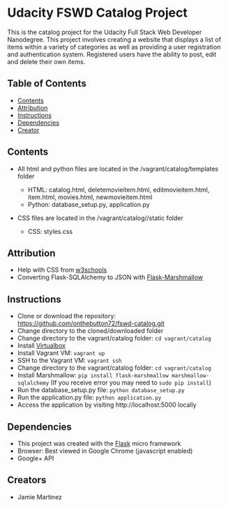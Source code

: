# Udacity FSWD Catalog Project

This is the catalog project for the Udacity Full Stack Web Developer Nanodegree.  This project involves creating a website that displays a list of items within a variety of categories as well as providing a user registration and authentication system.  Registered users have the ability to post, edit and delete their own items.

## Table of Contents

* [Contents](#contents)
* [Attribution](#attribution)
* [Instructions](#instructions)
* [Dependencies](#dependencies)
* [Creator](#creators)

## Contents

*  All html and python files are located in the /vagrant/catalog/templates folder
    - HTML: catalog.html, deletemovieitem.html, editmovieitem.html, item.html, movies.html, newmovieitem.html
    - Python: database_setup.py, application.py

*  CSS files are located in the /vagrant/catalog//static folder
    - CSS: styles.css

## Attribution

*  Help with CSS from [w3schools](http://www.w3schools.com)
*  Converting Flask-SQLAlchemy to JSON with [Flask-Marshmallow](https://www.youtube.com/watch?v=kRNXKzfYrPU)

## Instructions

* Clone or download the repository: https://github.com/onthebutton72/fswd-catalog.git
* Change directory to the cloned/downloaded folder 
* Change directory to the vagrant/catalog folder: ```cd vagrant/catalog```
* Install [Virtualbox](https://www.virtualbox.org/)
* Install Vagrant VM: ```vagrant up```
* SSH to the Vagrant VM: ```vagrant ssh```
* Change directory to the vagrant/catalog folder: ```cd vagrant/catalog```
* Install Marshmallow: ```pip install flask-marshmallow marshmallow-sqlalchemy``` (If you receive error you may need to ```sudo pip install```)
* Run the database_setup.py file: ```python database_setup.py```
* Run the application.py file: ```python application.py```
* Access the application by visiting http://localhost:5000 locally



## Dependencies

* This project was created with the [Flask](http://flask.pocoo.org/) micro framework 
* Browser: Best viewed in Google Chrome (javascript enabled)
* Google+ API

## Creators

* Jamie Martinez
